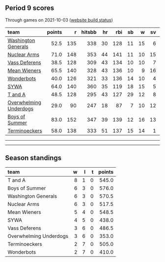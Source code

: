 

## Period 9 scores

Through games on 2021-10-03 ([website build status](https://github.com/brian-bot/pl-site/actions))


|team                                              | points|   r| hitsbb| hr| rbi| sb|  w| sv|  so|   era|  whip|
|:-------------------------------------------------|------:|---:|------:|--:|---:|--:|--:|--:|---:|-----:|-----:|
|[Washington Generals](./washingtongenerals)       |   52.5| 135|    338| 30| 128| 11| 15|  6| 167| 3.669| 1.156|
|[Nuclear Arms](./nucleararms)                     |   71.0| 148|    353| 44| 141| 11| 10| 15| 210| 4.316| 1.251|
|[Vass Deferens](./vassdeferens)                   |   38.5| 128|    309| 43| 134| 10| 10|  7| 168| 4.721| 1.303|
|[Mean Wieners](./meanwieners)                     |   65.5| 140|    328| 43| 136| 10|  9| 16| 187| 3.221| 1.080|
|[Wonderbots](./wonderbots)                        |   40.0| 126|    321| 33| 136| 14| 10|  4| 153| 3.971| 1.165|
|[SYWA](./sywa)                                    |   64.0| 140|    360| 35| 119| 18| 15|  5| 182| 3.494| 1.214|
|[T and A](./tanda)                                |   48.5| 128|    295| 43| 127| 29| 12|  8| 205| 4.778| 1.320|
|[Overwhelming Underdogs](./overwhelmingunderdogs) |   29.0|  90|    247| 18|  87|  7| 10| 12| 167| 3.874| 1.219|
|[Boys of Summer](./boysofsummer)                  |   83.0| 152|    347| 39| 139| 12| 16| 13| 193| 3.119| 1.149|
|[Terminoeckers](./terminoeckers)                  |   58.0| 138|    333| 51| 137| 15| 14|  1| 181| 3.898| 1.318|

* * *
* * *

## Season standings


|team                   |  w|  l|  t| points|
|:----------------------|--:|--:|--:|------:|
|T and A                |  8|  1|  0|  545.0|
|Boys of Summer         |  6|  3|  0|  576.0|
|Washington Generals    |  6|  3|  0|  570.5|
|Nuclear Arms           |  6|  3|  0|  517.5|
|Mean Wieners           |  5|  4|  0|  548.5|
|SYWA                   |  4|  5|  0|  438.0|
|Vass Deferens          |  3|  6|  0|  486.5|
|Overwhelming Underdogs |  3|  6|  0|  353.0|
|Terminoeckers          |  2|  7|  0|  505.0|
|Wonderbots             |  2|  7|  0|  410.0|


